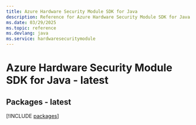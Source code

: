 ```yaml
---
title: Azure Hardware Security Module SDK for Java
description: Reference for Azure Hardware Security Module SDK for Java
ms.date: 03/29/2025
ms.topic: reference
ms.devlang: java
ms.service: hardwaresecuritymodule
---
```

# Azure Hardware Security Module SDK for Java - latest
## Packages - latest
[!INCLUDE [packages](hardware-security-module-index.md)]